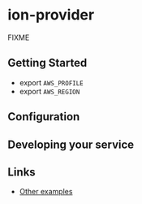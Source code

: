 # ion-provider

FIXME

## Getting Started

- export `AWS_PROFILE`
- export `AWS_REGION`

## Configuration

## Developing your service

## Links
* [Other examples](https://github.com/pedestal/samples)
